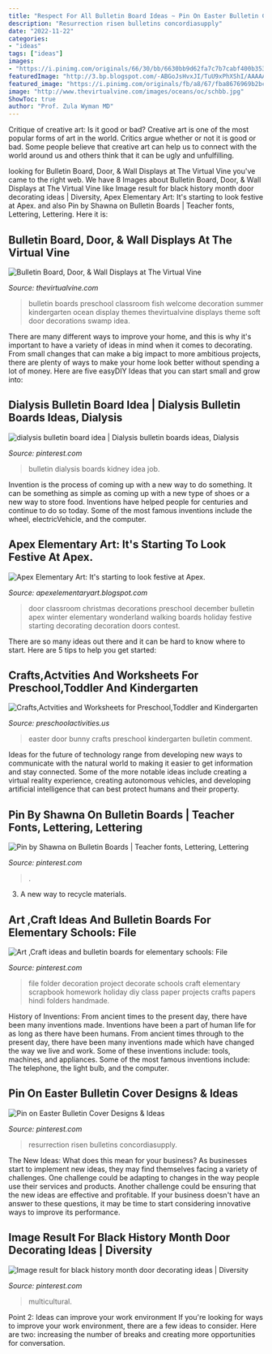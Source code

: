 ```yaml
---
title: "Respect For All Bulletin Board Ideas ~ Pin On Easter Bulletin Cover Designs &amp; Ideas"
description: "Resurrection risen bulletins concordiasupply"
date: "2022-11-22"
categories:
- "ideas"
tags: ["ideas"]
images:
- "https://i.pinimg.com/originals/66/30/bb/6630bb9d62fa7c7b7cabf400b35304d6.jpg"
featuredImage: "http://3.bp.blogspot.com/-ABGoJsHvxJI/TuU9xPhXShI/AAAAAAAAAi4/CZUb36of4mU/s1600/IMG_3881.JPG"
featured_image: "https://i.pinimg.com/originals/fb/a8/67/fba8676969b2bc3ccd7a662d02e5baa5.jpg"
image: "http://www.thevirtualvine.com/images/oceans/oc/schbb.jpg"
ShowToc: true
author: "Prof. Zula Wyman MD"
---
```



Critique of creative art: Is it good or bad?
Creative art is one of the most popular forms of art in the world. Critics argue whether or not it is good or bad. Some people believe that creative art can help us to connect with the world around us and others think that it can be ugly and unfulfilling.

	

		
looking for Bulletin Board, Door, &amp; Wall Displays at The Virtual Vine you've came to the right web. We have 8 Images about Bulletin Board, Door, &amp; Wall Displays at The Virtual Vine like Image result for black history month door decorating ideas | Diversity, Apex Elementary Art: It&#039;s starting to look festive at Apex. and also Pin by Shawna on Bulletin Boards | Teacher fonts, Lettering, Lettering. Here it is:
		
    
## Bulletin Board, Door, &amp; Wall Displays At The Virtual Vine

<img loading=lazy src="http://www.thevirtualvine.com/images/oceans/oc/schbb.jpg" onerror="this.onerror=null;this.src='https://tse2.mm.bing.net/th?id=OIP.vOtcci6Lic3PJNRjtweM3gHaHc&amp;pid=15.1';" alt="Bulletin Board, Door, &amp; Wall Displays at The Virtual Vine">

_Source: thevirtualvine.com_

>bulletin boards preschool classroom fish welcome decoration summer kindergarten ocean display themes thevirtualvine displays theme soft door decorations swamp idea. 

	

There are many different ways to improve your home, and this is why it's important to have a variety of ideas in mind when it comes to decorating. From small changes that can make a big impact to more ambitious projects, there are plenty of ways to make your home look better without spending a lot of money. Here are five easyDIY Ideas that you can start small and grow into: 

    
## Dialysis Bulletin Board Idea | Dialysis Bulletin Boards Ideas, Dialysis

<img loading=lazy src="https://i.pinimg.com/736x/7f/e1/69/7fe169e8a9f02aa1e62eddc49f51232b.jpg" onerror="this.onerror=null;this.src='https://tse2.mm.bing.net/th?id=OIP.XnjhPQG-TSLKjRdIvuFPrwHaNK&amp;pid=15.1';" alt="dialysis bulletin board idea | Dialysis bulletin boards ideas, Dialysis">

_Source: pinterest.com_

>bulletin dialysis boards kidney idea job. 

	

Invention is the process of coming up with a new way to do something. It can be something as simple as coming up with a new type of shoes or a new way to store food. Inventions have helped people for centuries and continue to do so today. Some of the most famous inventions include the wheel, electricVehicle, and the computer.

    
## Apex Elementary Art: It&#039;s Starting To Look Festive At Apex.

<img loading=lazy src="http://3.bp.blogspot.com/-ABGoJsHvxJI/TuU9xPhXShI/AAAAAAAAAi4/CZUb36of4mU/s1600/IMG_3881.JPG" onerror="this.onerror=null;this.src='https://tse2.mm.bing.net/th?id=OIP.7Nly06uveFrClSGP7-zNVwHaJ6&amp;pid=15.1';" alt="Apex Elementary Art: It&#039;s starting to look festive at Apex.">

_Source: apexelementaryart.blogspot.com_

>door classroom christmas decorations preschool december bulletin apex winter elementary wonderland walking boards holiday festive starting decorating decoration doors contest. 

	

There are so many ideas out there and it can be hard to know where to start. Here are 5 tips to help you get started: 

    
## Crafts,Actvities And Worksheets For Preschool,Toddler And Kindergarten

<img loading=lazy src="https://www.preschoolactivities.us/wp-content/uploads/2015/02/Easter-Bunny-door-1.jpg" onerror="this.onerror=null;this.src='https://tse2.mm.bing.net/th?id=OIP.bNNhXWf_SUPB87PmvNMelwHaJ6&amp;pid=15.1';" alt="Crafts,Actvities and Worksheets for Preschool,Toddler and Kindergarten">

_Source: preschoolactivities.us_

>easter door bunny crafts preschool kindergarten bulletin comment. 

	

Ideas for the future of technology range from developing new ways to communicate with the natural world to making it easier to get information and stay connected. Some of the more notable ideas include creating a virtual reality experience, creating autonomous vehicles, and developing artificial intelligence that can best protect humans and their property.

    
## Pin By Shawna On Bulletin Boards | Teacher Fonts, Lettering, Lettering

<img loading=lazy src="https://i.pinimg.com/736x/73/e9/1e/73e91e250e0276d7f7254dcc59f2abce.jpg" onerror="this.onerror=null;this.src='https://tse4.mm.bing.net/th?id=OIP.SxW2QzVA2-v1XIrsr5d-YAHaNK&amp;pid=15.1';" alt="Pin by Shawna on Bulletin Boards | Teacher fonts, Lettering, Lettering">

_Source: pinterest.com_

>. 

	

3. A new way to recycle materials.

    
## Art ,Craft Ideas And Bulletin Boards For Elementary Schools: File

<img loading=lazy src="https://i.pinimg.com/736x/c7/26/ee/c726ee8245fbc10a1ef817101b165aab--file-folders-elementary-schools.jpg" onerror="this.onerror=null;this.src='https://tse4.mm.bing.net/th?id=OIP.nB5Idto1l30yF3ek406PoQHaKO&amp;pid=15.1';" alt="Art ,Craft ideas and bulletin boards for elementary schools: File">

_Source: pinterest.com_

>file folder decoration project decorate schools craft elementary scrapbook homework holiday diy class paper projects crafts papers hindi folders handmade. 

	

History of Inventions: From ancient times to the present day, there have been many inventions made.
Inventions have been a part of human life for as long as there have been humans. From ancient times through to the present day, there have been many inventions made which have changed the way we live and work. Some of these inventions include: tools, machines, and appliances. Some of the most famous inventions include: The telephone, the light bulb, and the computer.

    
## Pin On Easter Bulletin Cover Designs &amp; Ideas

<img loading=lazy src="https://i.pinimg.com/originals/66/30/bb/6630bb9d62fa7c7b7cabf400b35304d6.jpg" onerror="this.onerror=null;this.src='https://tse2.mm.bing.net/th?id=OIP.Bs0u7JYRCwBA45V3LVwRvQAAAA&amp;pid=15.1';" alt="Pin on Easter Bulletin Cover Designs &amp; Ideas">

_Source: pinterest.com_

>resurrection risen bulletins concordiasupply. 

	

The New Ideas: What does this mean for your business?
As businesses start to implement new ideas, they may find themselves facing a variety of challenges. One challenge could be adapting to changes in the way people use their services and products. Another challenge could be ensuring that the new ideas are effective and profitable. If your business doesn't have an answer to these questions, it may be time to start considering innovative ways to improve its performance.

    
## Image Result For Black History Month Door Decorating Ideas | Diversity

<img loading=lazy src="https://i.pinimg.com/originals/fb/a8/67/fba8676969b2bc3ccd7a662d02e5baa5.jpg" onerror="this.onerror=null;this.src='https://tse1.mm.bing.net/th?id=OIP.ydVnE4lrXqGE8wKv4nDT7wHaJ4&amp;pid=15.1';" alt="Image result for black history month door decorating ideas | Diversity">

_Source: pinterest.com_

>multicultural. 

	

Point 2: Ideas can improve your work environment
If you're looking for ways to improve your work environment, there are a few ideas to consider. Here are two: increasing the number of breaks and creating more opportunities for conversation.

